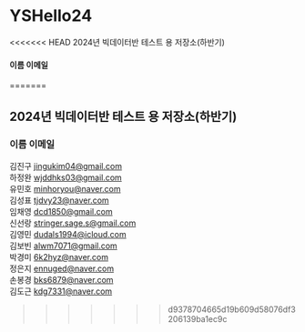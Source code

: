# YSHello24
<<<<<<< HEAD
2024년 빅데이터반 테스트 용 저장소(하반기)


#### 이름 이메일


=======

## 2024년 빅데이터반 테스트 용 저장소(하반기)

### 이름 이메일

김진구 jingukim04@gmail.com  
하정완 wjddhks03@gmail.com  
유민호 minhoryou@naver.com  
김성표 tjdvy23@naver.com  
임채영 dcd1850@gmail.com  
신선랑 stringer.sage.s@gmail.com  
김영민 dudals1994@icloud.com  
김보빈 alwm7071@gmail.com  
박경미 6k2hyz@naver.com  
정은지 ennuged@naver.com  
손봉경 bks6879@naver.com  
김도근 kdg7331@naver.com
>>>>>>> d9378704665d19b609d58076df3206139ba1ec9c
